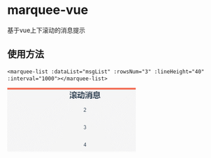 # marquee-vue
基于vue上下滚动的消息提示

## 使用方法

```
<marquee-list :dataList="msgList" :rowsNum="3" :lineHeight="40" :interval="1000"></marquee-list>
```
![效果图](/GIF.gif)
